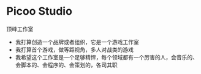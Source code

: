# Picoo Studio

顶峰工作室

- 我打算创造一个品牌或者组织，它是一个游戏工作室
- 我打算首个游戏，做等距视角，多人对战类的游戏
- 我希望这个工作室是一个足够精悍，每个领域都有一个厉害的人，会音乐的、会脚本的、会程序的、会策划的，各司其职